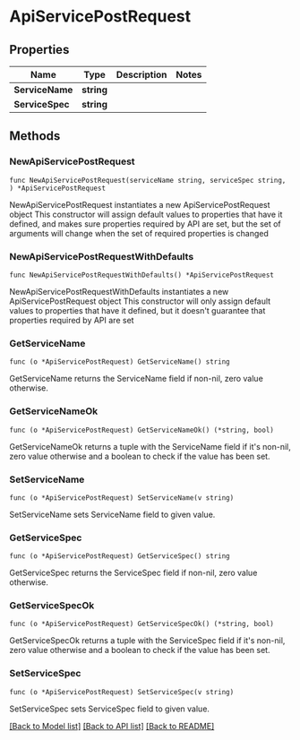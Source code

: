 # ApiServicePostRequest

## Properties

Name | Type | Description | Notes
------------ | ------------- | ------------- | -------------
**ServiceName** | **string** |  | 
**ServiceSpec** | **string** |  | 

## Methods

### NewApiServicePostRequest

`func NewApiServicePostRequest(serviceName string, serviceSpec string, ) *ApiServicePostRequest`

NewApiServicePostRequest instantiates a new ApiServicePostRequest object
This constructor will assign default values to properties that have it defined,
and makes sure properties required by API are set, but the set of arguments
will change when the set of required properties is changed

### NewApiServicePostRequestWithDefaults

`func NewApiServicePostRequestWithDefaults() *ApiServicePostRequest`

NewApiServicePostRequestWithDefaults instantiates a new ApiServicePostRequest object
This constructor will only assign default values to properties that have it defined,
but it doesn't guarantee that properties required by API are set

### GetServiceName

`func (o *ApiServicePostRequest) GetServiceName() string`

GetServiceName returns the ServiceName field if non-nil, zero value otherwise.

### GetServiceNameOk

`func (o *ApiServicePostRequest) GetServiceNameOk() (*string, bool)`

GetServiceNameOk returns a tuple with the ServiceName field if it's non-nil, zero value otherwise
and a boolean to check if the value has been set.

### SetServiceName

`func (o *ApiServicePostRequest) SetServiceName(v string)`

SetServiceName sets ServiceName field to given value.


### GetServiceSpec

`func (o *ApiServicePostRequest) GetServiceSpec() string`

GetServiceSpec returns the ServiceSpec field if non-nil, zero value otherwise.

### GetServiceSpecOk

`func (o *ApiServicePostRequest) GetServiceSpecOk() (*string, bool)`

GetServiceSpecOk returns a tuple with the ServiceSpec field if it's non-nil, zero value otherwise
and a boolean to check if the value has been set.

### SetServiceSpec

`func (o *ApiServicePostRequest) SetServiceSpec(v string)`

SetServiceSpec sets ServiceSpec field to given value.



[[Back to Model list]](../README.md#documentation-for-models) [[Back to API list]](../README.md#documentation-for-api-endpoints) [[Back to README]](../README.md)


